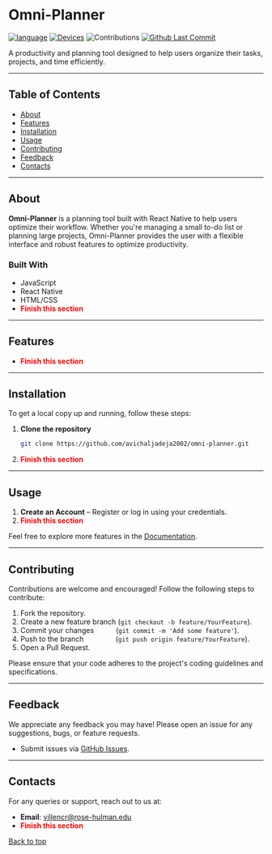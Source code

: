 # Omni-Planner
[![language](https://img.shields.io/badge/language-JS,_HTML,_CSS-239120)](https://developer.mozilla.org/en-US/docs/Web/JavaScript)
[![Devices](https://img.shields.io/badge/devices-iOS,_android-blue)](#)
![Contributions](https://img.shields.io/badge/contributions-welcome-orange)
[![Github Last Commit](https://img.shields.io/github/last-commit/avichaljadeja2002/omni-planner)](#)

A productivity and planning tool designed to help users organize their tasks, projects, and time efficiently.

---

## Table of Contents
- [About](#about)
- [Features](#features)
- [Installation](#installation)
- [Usage](#usage)
- [Contributing](#contributing)
- [Feedback](#feedback)
- [Contacts](#contacts)

---

## About
**Omni-Planner** is a planning tool built with React Native to help users optimize their workflow. Whether you're managing a small to-do list or planning large projects, Omni-Planner provides the user with a flexible interface and robust features to optimize productivity.

### Built With
- JavaScript
- React Native
- HTML/CSS
- <span style="color:red">**Finish this section**</span>

---

## Features
- <span style="color:red">**Finish this section**</span>

---

## Installation
To get a local copy up and running, follow these steps:

1. **Clone the repository**
   ```bash
   git clone https://github.com/avichaljadeja2002/omni-planner.git
2. <span style="color:red">**Finish this section**</span>

---

## Usage
1. **Create an Account** – Register or log in using your credentials.
2. <span style="color:red">**Finish this section**</span>

Feel free to explore more features in the [Documentation](https://github.com/avichaljadeja2002/omni-planner/wiki).

---

## Contributing
Contributions are welcome and encouraged! Follow the following steps to contribute:

1. Fork the repository.
2. Create a new feature branch (`git checkout -b feature/YourFeature`).
3. Commit your changes &nbsp;&nbsp;&nbsp;&nbsp;&nbsp;&nbsp;&nbsp;&nbsp;&nbsp; (`git commit -m 'Add some feature'`).
4. Push to the branch &nbsp;&nbsp;&nbsp;&nbsp;&nbsp;&nbsp;&nbsp;&nbsp;&nbsp;&nbsp;&nbsp;&nbsp;&nbsp;&nbsp;&nbsp;(`git push origin feature/YourFeature`).
5. Open a Pull Request.

Please ensure that your code adheres to the project's coding guidelines and specifications.

---

## Feedback
We appreciate any feedback you may have! Please open an issue for any suggestions, bugs, or feature requests.

- Submit issues via [GitHub Issues](https://github.com/avichaljadeja2002/omni-planner/issues).

---

## Contacts
For any queries or support, reach out to us at:
- **Email**: [villencr@rose-hulman.edu](mailto:villencr@rose-hulman.edu)
- <span style="color:red">**Finish this section**</span>

[Back to top](#top)

